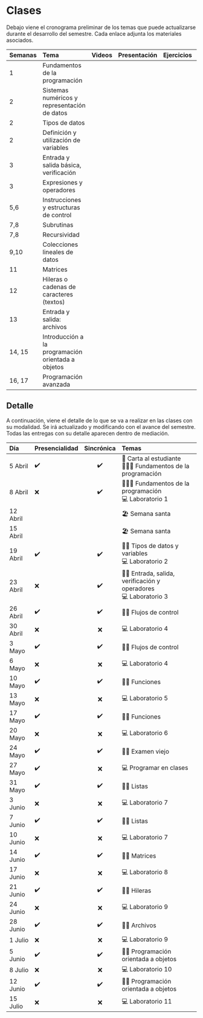 # Clases

Debajo viene el cronograma preliminar de los temas que puede actualizarse durante el desarrollo del semestre. Cada enlace adjunta los materiales asociados.

| Semanas | Tema | Videos | Presentación | Ejercicios | Soluciones |
| :------------- | :-------- | :--------: | :--------: |  :--------: | :--------: |
1 | Fundamentos de la programación |  | <a href=".\presentaciones\01-Fundamentos.pdf"><span class="fa fa-regular fa-file-powerpoint" aria-hidden="true"></span> | <a href=".\ejemplos\01-Fundamentos"><span class="fa fa-solid fa-pen" aria-hidden="true"></span> | <a href=".\solutions\01-Fundamentos"><span class="fa fa-solid fa-code" aria-hidden="true"></span> |
2 | Sistemas numéricos y representación de datos | <a href="https://youtu.be/VqKI2hnxvmg"><span class="fa fa-solid fa-video" aria-hidden="true"></span> | <a href=".\presentaciones\02-Sistemas.pdf"><span class="fa fa-regular fa-file-powerpoint" aria-hidden="true"></span> | <a href=".\ejemplos\02-Variables"><span class="fa fa-solid fa-pen" aria-hidden="true"></span> | <a href=".\solutions\02-Variables"><span class="fa fa-solid fa-code" aria-hidden="true"></span> |
2 | Tipos de datos | <a href="https://youtu.be/7gcAhGDe1jk"><span class="fa fa-solid fa-video" aria-hidden="true"></span> | <a href=".\presentaciones\03-Tipos-datos.pdf"><span class="fa fa-regular fa-file-powerpoint" aria-hidden="true"></span> | <a href=".\ejemplos\02-Variables"><span class="fa fa-solid fa-pen" aria-hidden="true"></span> | <a href=".\solutions\02-Variables"><span class="fa fa-solid fa-code" aria-hidden="true"></span> |
2 | Definición y utilización de variables | <a href="https://youtu.be/m1QMxY3Y6Hc"><span class="fa fa-solid fa-video" aria-hidden="true"></span> | <a href=".\presentaciones\04-Variables.pdf"><span class="fa fa-regular fa-file-powerpoint" aria-hidden="true"></span> | <a href=".\ejemplos\02-Variables"><span class="fa fa-solid fa-pen" aria-hidden="true"></span> | <a href=".\solutions\02-Variables"><span class="fa fa-solid fa-code" aria-hidden="true"></span> |
3 | Entrada y salida básica, verificación | <a href="https://youtu.be/AhGLqjz9d3o"><span class="fa fa-solid fa-video" aria-hidden="true"></span> | <a href=".\presentaciones\05-IO.pdf"><span class="fa fa-regular fa-file-powerpoint" aria-hidden="true"></span> | <a href=".\ejemplos\03-Operadores"><span class="fa fa-solid fa-pen" aria-hidden="true"></span> | <a href=".\solutions\03-Operadores"><span class="fa fa-solid fa-code" aria-hidden="true"></span> |
3 | Expresiones y operadores | <a href="https://youtu.be/n6Q-7lGKSPE"><span class="fa fa-solid fa-video" aria-hidden="true"></span> | <a href=".\presentaciones\06-Operadores.pdf"><span class="fa fa-regular fa-file-powerpoint" aria-hidden="true"></span> | <a href=".\ejemplos\03-Operadores"><span class="fa fa-solid fa-pen" aria-hidden="true"></span> | <a href=".\solutions\03-Operadores"><span class="fa fa-solid fa-code" aria-hidden="true"></span> |
5,6 | Instrucciones y estructuras de control | <a href="https://youtube.com/playlist?list=PLDrDoE_pnpz_qcSPRL3azlu6WdHzirv2N"><span class="fa fa-solid fa-video" aria-hidden="true"></span> | <a href=".\presentaciones\07-Control.pdf"><span class="fa fa-regular fa-file-powerpoint" aria-hidden="true"></span> |  <a href=".\ejemplos\04-Control"><span class="fa fa-solid fa-pen" aria-hidden="true"></span> |  <a href=".\solutions\04-Control"><span class="fa fa-solid fa-code" aria-hidden="true"></span>  |
7,8 | Subrutinas | <a href="https://youtu.be/EIZ3qYfCdi8"><span class="fa fa-solid fa-video" aria-hidden="true"></span> | <a href=".\presentaciones\08-Funciones.pdf"><span class="fa fa-regular fa-file-powerpoint" aria-hidden="true"></span> | <a href=".\ejemplos\05-Funciones"><span class="fa fa-solid fa-pen" aria-hidden="true"></span> | <a href=".\solutions\05-Functions"><span class="fa fa-solid fa-code" aria-hidden="true"></span> |
7,8 | Recursividad | <a href="https://youtube.com/playlist?list=PLDrDoE_pnpz_3_p0GR1JGzbeYTKivYe40"><span class="fa fa-solid fa-video" aria-hidden="true"></span> | <a href=".\presentaciones\09-Recursividad.pdf"><span class="fa fa-regular fa-file-powerpoint" aria-hidden="true"></span> | <a href=".\ejemplos\06-Recursividad"><span class="fa fa-solid fa-pen" aria-hidden="true"></span> | <a href=".\solutions\06-Recursion"><span class="fa fa-solid fa-code" aria-hidden="true"></span> |
9,10 | Colecciones lineales de datos | <a href="https://youtube.com/playlist?list=PLDrDoE_pnpz_GFYiZPrn_BYSmVkbZ_8aJ"><span class="fa fa-solid fa-video" aria-hidden="true"></span> | <a href=".\presentaciones\10-Listas.pdf"><span class="fa fa-regular fa-file-powerpoint" aria-hidden="true"></span> | <a href=".\ejemplos\07-Listas"><span class="fa fa-solid fa-pen" aria-hidden="true"></span> |  |
11 | Matrices | <a href="https://youtu.be/EvOByc4n-Es"><span class="fa fa-solid fa-video" aria-hidden="true"></span> | <a href=".\presentaciones\11-Matrices.pdf"><span class="fa fa-regular fa-file-powerpoint" aria-hidden="true"></span> | <a href=".\ejemplos\08-Matrices"><span class="fa fa-solid fa-pen" aria-hidden="true"></span> |  |
12 | Hileras o cadenas de caracteres (textos) |
13 | Entrada y salida: archivos |
14, 15 | Introducción a la programación orientada a objetos |
16, 17 | Programación avanzada |

<!-- 
6,7 | Subrutinas |
6,7 | Recursividad | 
8,9 | Colecciones lineales de datos | 
10 | Matrices |    
11 | Hileras o cadenas de caracteres (textos) | <a href="https://youtu.be/6FxMvKEuAAA"><span class="fa fa-solid fa-video" aria-hidden="true"></span> | <a href=".\presentaciones\12-Hileras.pdf"><span class="fa fa-regular fa-file-powerpoint" aria-hidden="true"></span> | <a href=".\ejemplos\09-Hileras"><span class="fa fa-solid fa-pen" aria-hidden="true"></span> |  | 
12 | Entrada y salida: archivos | <a href="https://youtu.be/THacMHW7ioM"><span class="fa fa-solid fa-video" aria-hidden="true"></span> | <a href=".\presentaciones\13-Archivos.pdf"><span class="fa fa-regular fa-file-powerpoint" aria-hidden="true"></span> | <a href=".\ejemplos\10-Archivos"><span class="fa fa-solid fa-pen" aria-hidden="true"></span> |  |  
13, 14 | Introducción a la programación orientada a objetos | <a href="https://youtu.be/l87iPvkxbFI"><span class="fa fa-solid fa-video" aria-hidden="true"></span> | <a href=".\presentaciones\13-Archivos.pdf"><span class="fa fa-regular fa-file-powerpoint" aria-hidden="true"></span> | <a href=".\ejemplos\14-OOP"><span class="fa fa-solid fa-pen" aria-hidden="true"></span> |  |  
15, 16 | Programación avanzada | | <a href=".\presentaciones\BBBBBBBBBBBBB.pdf"><span class="fa fa-regular fa-file-powerpoint" aria-hidden="true"></span> | <a href=".\ejemplos\CCCCCCCCCC"><span class="fa fa-solid fa-pen" aria-hidden="true"></span> |  | 
-->

<!-- 
<a href="AAAAAAAAAAAAAAAAAAAAAAAAAAAAAAAAAAAAAAAAAAA"><span class="fa fa-solid fa-video" aria-hidden="true"></span> | <a href=".\presentaciones\01-Fundamentos.pdf"><span class="fa fa-regular fa-file-powerpoint" aria-hidden="true"></span> | <a href="YOUTUBE VIDEO"><span class="fa fa-solid fa-pen" aria-hidden="true"></span> | <a href="YOUTUBE VIDEO"><span class="fa fa-solid fa-code" aria-hidden="true"></span> | -->

## Detalle

A continuación, viene el detalle de lo que se va a realizar en las clases con su modalidad. Se irá actualizado y modificando con el avance del semestre. Todas las entregas con su detalle aparecen dentro de mediación.

| Día | Presencialidad | Sincrónica | Temas |
| :------------- | :-------- | :--------: | :-------- |
| 5 Abril | ✔️ | ✔️ | 📖 Carta al estudiante <br> 👩🏻‍🏫 Fundamentos de la programación |
| 8 Abril | ❌ | ✔️ | 👩🏻‍🏫 Fundamentos de la programación <br> 💻 Laboratorio 1 |
| 12 Abril | | | 🏖️ Semana santa |
| 15 Abril | | | 🏖️ Semana santa |
| 19 Abril | ✔️ | ✔️ | 👐🏻 Tipos de datos y variables <br> 💻 Laboratorio 2 |
| 23 Abril | ❌ | ✔️| 👐🏻 Entrada, salida, verificación y operadores <br> 💻 Laboratorio 3 |
| 26 Abril | ✔️ | ✔️ | 👐🏻 Flujos de control |
| 30 Abril | ❌ | ❌ | 💻 Laboratorio 4 |
| 3 Mayo | ✔️ | ✔️ | 👐🏻 Flujos de control |
| 6 Mayo | ❌ | ❌ | 💻 Laboratorio 4 |
| 10 Mayo | ✔️ | ✔️ | 👐🏻 Funciones |
| 13 Mayo | ❌ | ❌ | 💻 Laboratorio 5 |
| 17 Mayo | ✔️ | ✔️ | 👐🏻 Funciones |
| 20 Mayo | ❌ | ❌ | 💻 Laboratorio 6 |
| 24 Mayo | ✔️ | ✔️ | 👐🏻 Examen viejo |
| 27 Mayo | ✔️ | ❌ | 💻 Programar en clases |
| 31 Mayo | ✔️ | ✔️ | 👐🏻 Listas |
| 3 Junio | ❌ | ❌ | 💻 Laboratorio 7 |
| 7 Junio | ✔️ | ✔️ | 👐🏻 Listas |
| 10 Junio | ❌ | ❌ | 💻 Laboratorio 7 |
| 14 Junio | ✔️ | ✔️ | 👐🏻 Matrices |
| 17 Junio | ❌ | ❌ | 💻 Laboratorio 8 |
| 21 Junio | ✔️ | ✔️ | 👐🏻 Hileras |
| 24 Junio | ❌ | ❌ | 💻 Laboratorio 9 |
| 28 Junio | ✔️ | ✔️ | 👐🏻 Archivos |
| 1 Julio | ❌ | ❌ | 💻 Laboratorio 9 |
| 5 Junio | ✔️ | ✔️ | 👐🏻 Programación orientada a objetos |
| 8 Julio | ❌ | ❌ | 💻 Laboratorio 10 |
| 12 Junio | ✔️ | ✔️ | 👐🏻 Programación orientada a objetos |
| 15 Julio | ❌ | ❌ | 💻 Laboratorio 11 |

